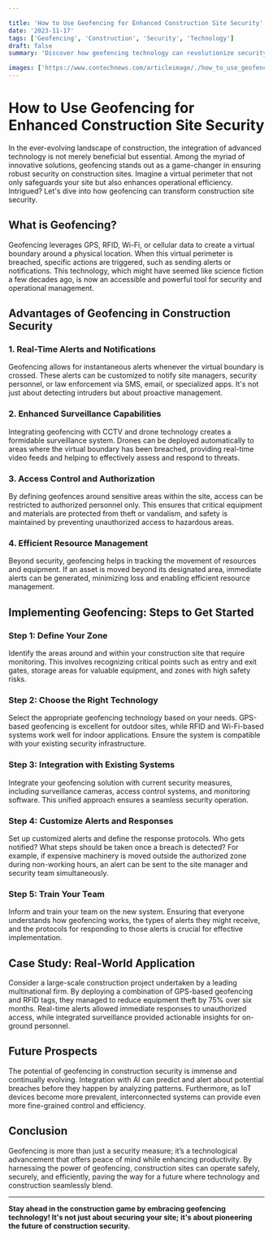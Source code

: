 ```yaml
---

title: 'How to Use Geofencing for Enhanced Construction Site Security'
date: '2023-11-17'
tags: ['Geofencing', 'Construction', 'Security', 'Technology']
draft: false
summary: 'Discover how geofencing technology can revolutionize security measures on construction sites by offering real-time alerts, precise monitoring, and robust protection.'

images: ['https://www.contechnews.com/articleimage/./how_to_use_geofencing_for_enhanced_construction_site_security.webp']
---
```


# How to Use Geofencing for Enhanced Construction Site Security

In the ever-evolving landscape of construction, the integration of advanced technology is not merely beneficial but essential. Among the myriad of innovative solutions, geofencing stands out as a game-changer in ensuring robust security on construction sites. Imagine a virtual perimeter that not only safeguards your site but also enhances operational efficiency. Intrigued? Let's dive into how geofencing can transform construction site security.

## What is Geofencing?

Geofencing leverages GPS, RFID, Wi-Fi, or cellular data to create a virtual boundary around a physical location. When this virtual perimeter is breached, specific actions are triggered, such as sending alerts or notifications. This technology, which might have seemed like science fiction a few decades ago, is now an accessible and powerful tool for security and operational management.

## Advantages of Geofencing in Construction Security

### **1. Real-Time Alerts and Notifications**

Geofencing allows for instantaneous alerts whenever the virtual boundary is crossed. These alerts can be customized to notify site managers, security personnel, or law enforcement via SMS, email, or specialized apps. It's not just about detecting intruders but about proactive management.

### **2. Enhanced Surveillance Capabilities**

Integrating geofencing with CCTV and drone technology creates a formidable surveillance system. Drones can be deployed automatically to areas where the virtual boundary has been breached, providing real-time video feeds and helping to effectively assess and respond to threats.

### **3. Access Control and Authorization**

By defining geofences around sensitive areas within the site, access can be restricted to authorized personnel only. This ensures that critical equipment and materials are protected from theft or vandalism, and safety is maintained by preventing unauthorized access to hazardous areas.

### **4. Efficient Resource Management**

Beyond security, geofencing helps in tracking the movement of resources and equipment. If an asset is moved beyond its designated area, immediate alerts can be generated, minimizing loss and enabling efficient resource management.

## Implementing Geofencing: Steps to Get Started

### **Step 1: Define Your Zone**

Identify the areas around and within your construction site that require monitoring. This involves recognizing critical points such as entry and exit gates, storage areas for valuable equipment, and zones with high safety risks.

### **Step 2: Choose the Right Technology**

Select the appropriate geofencing technology based on your needs. GPS-based geofencing is excellent for outdoor sites, while RFID and Wi-Fi-based systems work well for indoor applications. Ensure the system is compatible with your existing security infrastructure.

### **Step 3: Integration with Existing Systems**

Integrate your geofencing solution with current security measures, including surveillance cameras, access control systems, and monitoring software. This unified approach ensures a seamless security operation.

### **Step 4: Customize Alerts and Responses**

Set up customized alerts and define the response protocols. Who gets notified? What steps should be taken once a breach is detected? For example, if expensive machinery is moved outside the authorized zone during non-working hours, an alert can be sent to the site manager and security team simultaneously.

### **Step 5: Train Your Team**

Inform and train your team on the new system. Ensuring that everyone understands how geofencing works, the types of alerts they might receive, and the protocols for responding to those alerts is crucial for effective implementation.

## Case Study: Real-World Application

Consider a large-scale construction project undertaken by a leading multinational firm. By deploying a combination of GPS-based geofencing and RFID tags, they managed to reduce equipment theft by 75% over six months. Real-time alerts allowed immediate responses to unauthorized access, while integrated surveillance provided actionable insights for on-ground personnel.

## Future Prospects

The potential of geofencing in construction security is immense and continually evolving. Integration with AI can predict and alert about potential breaches before they happen by analyzing patterns. Furthermore, as IoT devices become more prevalent, interconnected systems can provide even more fine-grained control and efficiency.

## Conclusion

Geofencing is more than just a security measure; it’s a technological advancement that offers peace of mind while enhancing productivity. By harnessing the power of geofencing, construction sites can operate safely, securely, and efficiently, paving the way for a future where technology and construction seamlessly blend.

---

**Stay ahead in the construction game by embracing geofencing technology! It's not just about securing your site; it's about pioneering the future of construction security.**